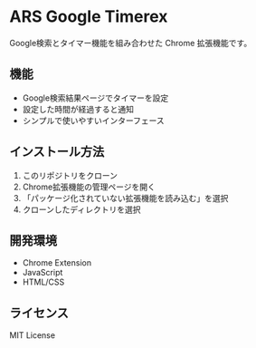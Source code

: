 # ARS Google Timerex

Google検索とタイマー機能を組み合わせた Chrome 拡張機能です。

## 機能

- Google検索結果ページでタイマーを設定
- 設定した時間が経過すると通知
- シンプルで使いやすいインターフェース

## インストール方法

1. このリポジトリをクローン
2. Chrome拡張機能の管理ページを開く
3. 「パッケージ化されていない拡張機能を読み込む」を選択
4. クローンしたディレクトリを選択

## 開発環境

- Chrome Extension
- JavaScript
- HTML/CSS

## ライセンス

MIT License 